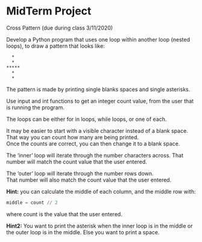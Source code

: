 # MidTerm Project

Cross Pattern
(due during class 3/11/2020)

Develop a Python program that uses one loop within another 
loop (nested loops), to draw a pattern that looks like:

```
  *
  *
*****
  *
  *
```

The pattern is made by printing single blanks spaces
and single asterisks.

Use input and int functions to get an integer
count value, from the user that is running the program.

The loops can be either for in loops, while loops, or one of each.

It may be easier to start with a visible character instead of
a blank space. That way you can count how many are being printed.  
Once the counts are correct, you can then change it to a blank space.

The ‘inner’ loop will iterate through the number characters
across. That number will match the count value that the user entered.

The ‘outer’ loop will iterate through the number rows down.  
That number will also match the count value that the user entered.

**Hint:** you can calculate the middle of each column, and
the middle row with:

```py
middle = count // 2
```

where count is the value that the user entered.

**Hint2:** You want to print the asterisk when the inner loop is
in the middle or the outer loop is in the middle. Else you want to
print a space.
